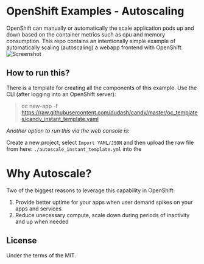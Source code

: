 # OpenShift Examples - Autoscaling
OpenShift can manually or automatically the scale application pods up and down based on the container metrics such as cpu and memory consumption.  This repo contains an intentionally simple example of automatically scaling (autoscaling) a webapp frontend with OpenShift.  
![Screenshot](./.screens/screenshot.png?raw=true)

## How to run this?
There is a template for creating all the components of this example. Use the CLI (after logging into an OpenShift server):
 > oc new-app -f https://raw.githubusercontent.com/dudash/candv/master/oc_templates/candv_instant_template.yaml

*Another option to run this via the web console is:*

Create a new project, select `Import YAML/JSON` and then upload the raw file from here: `./autoscale_instant_template.yml` into the 

# Why Autoscale?
Two of the biggest reasons to leverage this capability in OpenShift:
1) Provide better uptime for your apps when user demand spikes on your apps and services
2) Reduce unecessary compute, scale down during periods of inactivity and up when needed

## License
Under the terms of the MIT.
